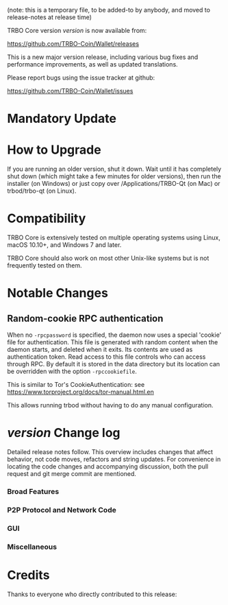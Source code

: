 (note: this is a temporary file, to be added-to by anybody, and moved to release-notes at release time)

TRBO Core version *version* is now available from:

  <https://github.com/TRBO-Coin/Wallet/releases>

This is a new major version release, including various bug fixes and
performance improvements, as well as updated translations.

Please report bugs using the issue tracker at github:

  <https://github.com/TRBO-Coin/Wallet/issues>

Mandatory Update
==============


How to Upgrade
==============

If you are running an older version, shut it down. Wait until it has completely shut down (which might take a few minutes for older versions), then run the installer (on Windows) or just copy over /Applications/TRBO-Qt (on Mac) or trbod/trbo-qt (on Linux).

Compatibility
==============

TRBO Core is extensively tested on multiple operating systems using
Linux, macOS 10.10+, and Windows 7 and later.

TRBO Core should also work on most other Unix-like systems but is not
frequently tested on them.

Notable Changes
===============

Random-cookie RPC authentication
---------------------------------

When no `-rpcpassword` is specified, the daemon now uses a special 'cookie'
file for authentication. This file is generated with random content when the
daemon starts, and deleted when it exits. Its contents are used as
authentication token. Read access to this file controls who can access through
RPC. By default it is stored in the data directory but its location can be
overridden with the option `-rpccookiefile`.

This is similar to Tor's CookieAuthentication: see
https://www.torproject.org/docs/tor-manual.html.en

This allows running trbod without having to do any manual configuration.


*version* Change log
=================

Detailed release notes follow. This overview includes changes that affect
behavior, not code moves, refactors and string updates. For convenience in locating
the code changes and accompanying discussion, both the pull request and
git merge commit are mentioned.

### Broad Features
### P2P Protocol and Network Code
### GUI
### Miscellaneous

Credits
=======

Thanks to everyone who directly contributed to this release:

